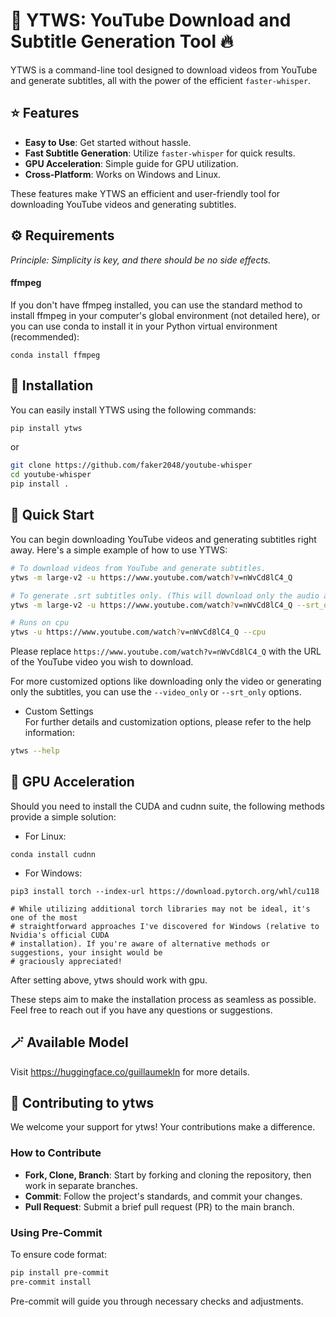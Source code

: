 # 🎥 YTWS: YouTube Download and Subtitle Generation Tool 🔥

YTWS is a command-line tool designed to download videos from YouTube and generate subtitles, all with the power of the efficient `faster-whisper`.


## ⭐ Features

- **Easy to Use**: Get started without hassle.
- **Fast Subtitle Generation**: Utilize `faster-whisper` for quick results.
- **GPU Acceleration**: Simple guide for GPU utilization.
- **Cross-Platform**: Works on Windows and Linux.

These features make YTWS an efficient and user-friendly tool for downloading YouTube videos and generating subtitles.

## ⚙ Requirements

_Principle: Simplicity is key, and there should be no side effects._

#### ffmpeg
If you don't have ffmpeg installed, you can use the standard method to install ffmpeg in your computer's global environment (not detailed here), or you can use conda to install it in your Python virtual environment (recommended):
```
conda install ffmpeg
```

## 💽 Installation
You can easily install YTWS using the following commands:

```bash
pip install ytws
```
or 
```bash
git clone https://github.com/faker2048/youtube-whisper
cd youtube-whisper
pip install .
```

## 🚀 Quick Start
You can begin downloading YouTube videos and generating subtitles right away. Here's a simple example of how to use YTWS:

```bash
# To download videos from YouTube and generate subtitles.
ytws -m large-v2 -u https://www.youtube.com/watch?v=nWvCd8lC4_Q 
```

```bash
# To generate .srt subtitles only. (This will download only the audio and delete it after transcribing)
ytws -m large-v2 -u https://www.youtube.com/watch?v=nWvCd8lC4_Q --srt_only
```

```bash
# Runs on cpu
ytws -u https://www.youtube.com/watch?v=nWvCd8lC4_Q --cpu
```

Please replace `https://www.youtube.com/watch?v=nWvCd8lC4_Q` with the URL of the YouTube video you wish to download.

For more customized options like downloading only the video or generating only the subtitles, you can use the `--video_only` or `--srt_only` options.

- Custom Settings  
For further details and customization options, please refer to the help information:

```bash
ytws --help
```

## 🛫 GPU Acceleration
Should you need to install the CUDA and cudnn suite, the following methods provide a simple solution:
- For Linux:
```
conda install cudnn
```


- For Windows:
```
pip3 install torch --index-url https://download.pytorch.org/whl/cu118

# While utilizing additional torch libraries may not be ideal, it's one of the most 
# straightforward approaches I've discovered for Windows (relative to Nvidia's official CUDA 
# installation). If you're aware of alternative methods or suggestions, your insight would be 
# graciously appreciated!
```

After setting above, ytws should work with gpu.

These steps aim to make the installation process as seamless as possible. Feel free to reach out if you have any questions or suggestions.

## 🪄 Available Model

Visit https://huggingface.co/guillaumekln for more details.

## 🌟 Contributing to ytws

We welcome your support for ytws! Your contributions make a difference.

### How to Contribute
- **Fork, Clone, Branch**: Start by forking and cloning the repository, then work in separate branches.
- **Commit**: Follow the project's standards, and commit your changes.
- **Pull Request**: Submit a brief pull request (PR) to the main branch.

### Using Pre-Commit
To ensure code format:

```bash
pip install pre-commit
pre-commit install
```

Pre-commit will guide you through necessary checks and adjustments.
